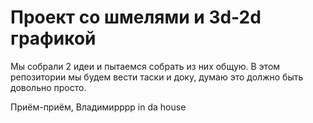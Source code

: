 # Проект со шмелями и 3d-2d графикой

Мы собрали 2 идеи и пытаемся собрать из них общую. В этом репозитории мы будем вести таски и доку, думаю это должно быть довольно просто.

Приём-приём, Владимирррр in da house
